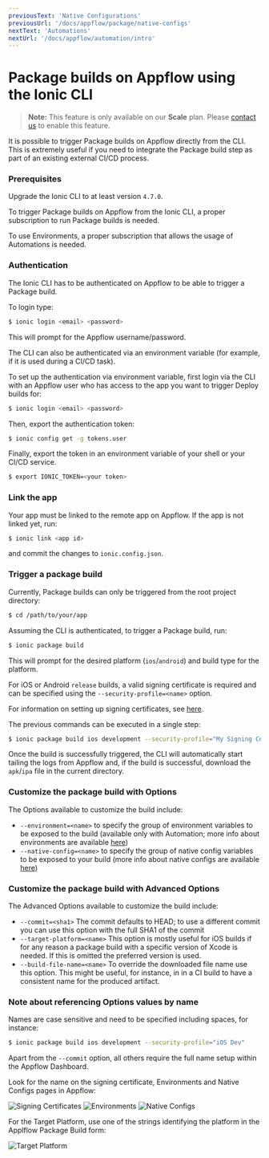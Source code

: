 ```yaml
---
previousText: 'Native Configurations'
previousUrl: '/docs/appflow/package/native-configs'
nextText: 'Automations'
nextUrl: '/docs/appflow/automation/intro'
---
```


# Package builds on Appflow using the Ionic CLI

<blockquote>
  <p><b>Note:</b> This feature is only available on our <b>Scale</b> plan. Please <a href="/sales">contact us</a> to enable this feature.</p>
</blockquote>

It is possible to trigger Package builds on Appflow directly from the CLI.
This is extremely useful if you need to integrate the Package build step as part of an existing external CI/CD process.

### Prerequisites
Upgrade the Ionic CLI to at least version `4.7.0`.

To trigger Package builds on Appflow from the Ionic CLI, a proper subscription to run Package builds is needed.

To use Environments, a proper subscription that allows the usage of Automations is needed.

### Authentication

The Ionic CLI has to be authenticated on Appflow to be able to trigger a Package build.

To login type:
```bash
$ ionic login <email> <password>
```

This will prompt for the Appflow username/password.

The CLI can also be authenticated via an environment variable (for example, if it is used during a CI/CD task).

To set up the authentication via environment variable, first login via the CLI with an Appflow user who has access to the app you want to trigger Deploy builds for:

```bash
$ ionic login <email> <password>
```

Then, export the authentication token:

```bash
$ ionic config get -g tokens.user
```

Finally, export the token in an environment variable of your shell or your CI/CD service.

```bash
$ export IONIC_TOKEN=<your token>
```

### Link the app

Your app must be linked to the remote app on Appflow. If the app is not linked yet, run:

```bash
$ ionic link <app id>
```

and commit the changes to `ionic.config.json`.


### Trigger a package build

Currently, Package builds can only be triggered from the root project directory:

```bash
$ cd /path/to/your/app
```

Assuming the CLI is authenticated, to trigger a Package build, run:

```bash
$ ionic package build
```

This will prompt for the desired platform (`ios`/`android`) and build type for the platform.

For iOS or Android `release` builds, a valid signing certificate is required and can be specified using the `--security-profile=<name>` option.

For information on setting up signing certificates, see [here](/docs/appflow/package/credentials).

The previous commands can be executed in a single step:

```bash
$ ionic package build ios development --security-profile="My Signing Certificate"
```

Once the build is successfully triggered, the CLI will automatically start tailing the logs from Appflow and, if the build is successful, download the `apk`/`ipa` file in the current directory.


### Customize the package build with Options

The Options available to customize the build include:

* `--environment=<name>` to specify the group of environment variables to be exposed to the build
(available only with Automation; more info about environments are available [here](/docs/appflow/environments/))
* `--native-config=<name>` to specify the group of native config variables to be exposed to your
build (more info about native configs are available [here](/docs/appflow/package/intro/#native-configs))


### Customize the package build with Advanced Options

The Advanced Options available to customize the build include:

* `--commit=<sha1>` The commit defaults to HEAD; to use a different commit you can use this option
with the full SHA1 of the commit
* `--target-platform=<name>` This option is mostly useful for iOS builds if for any reason a package build with a
specific version of Xcode is needed. If this is omitted the preferred version is used.
* `--build-file-name=<name>` To override the downloaded file name use this option. This might be useful, for instance, in in a CI
build to have a consistent name for the produced artifact.

### Note about referencing Options values by name

Names are case sensitive and need to be specified including spaces, for instance:

```bash
$ ionic package build ios development --security-profile="iOS Dev"
```

Apart from the `--commit` option, all others require the full name setup within the Appflow Dashboard.

Look for the name on the signing certificate, Environments and Native Configs pages in Appflow:

![Signing Certificates](/docs/assets/img/appflow/cli-security-profile-list.png)
![Environments](/docs/assets/img/appflow/cli-environments-list.png)
![Native Configs](/docs/assets/img/appflow/cli-native-config-list.png)

For the Target Platform, use one of the strings identifying the platform in the Applflow Package Build form:

![Target Platform](/docs/assets/img/appflow/cli-target-platform.png)
